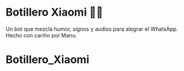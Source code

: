 # Botillero Xiaomi 🤖🍷

Un bot que mezcla humor, signos y audios para alegrar el WhatsApp.  
Hecho con cariño por Manu.
# Botillero_Xiaomi
